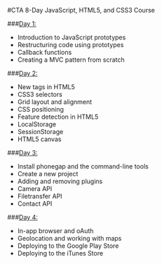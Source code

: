 #CTA 8-Day JavaScript, HTML5, and CSS3 Course

###[Day 1:](day_1/)
- Introduction to JavaScript prototypes
- Restructuring code using prototypes
- Callback functions
- Creating a MVC pattern from scratch

###[Day 2:](day_2/)
- New tags in HTML5
- CSS3 selectors
- Grid layout and alignment
- CSS positioning
- Feature detection in HTML5
- LocalStorage
- SessionStorage
- HTML5 canvas

###[Day 3:](day_3/)
- Install phonegap and the command-line tools
- Create a new project
- Adding and removing plugins
- Camera API
- Filetransfer API
- Contact API

###[Day 4:](day_4/)
- In-app browser and oAuth
- Geolocation and working with maps
- Deploying to the Google Play Store
- Deploying to the iTunes Store